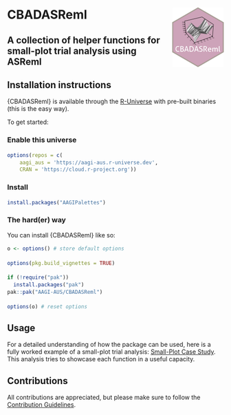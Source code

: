 # CBADASReml <img src="man/figures/logo.png" align="right" height="139" alt="" />
## A collection of helper functions for small-plot trial analysis using ASReml

## Installation instructions

{CBADASReml} is available through the [R-Universe](https://r-universe.dev/search) with pre-built binaries (this is the easy way).

To get started:

### Enable this universe

```r
options(repos = c(
    aagi_aus = 'https://aagi-aus.r-universe.dev',
    CRAN = 'https://cloud.r-project.org'))
```


### Install

```r
install.packages("AAGIPalettes")
```

### The hard(er) way
You can install {CBADASReml} like so:

```r
o <- options() # store default options

options(pkg.build_vignettes = TRUE)

if (!require("pak"))
  install.packages("pak")
pak::pak("AAGI-AUS/CBADASReml")

options(o) # reset options
```

## Usage

For a detailed understanding of how the package can be used, here is a fully worked example of a small-plot trial analysis: [Small-Plot Case Study](vignettes/Small-plot_analysis.Rmd).
This analysis tries to showcase each function in a useful capacity.  

## Contributions 

All contributions are appreciated, but please make sure to follow the [Contribution Guidelines](.github/CONTRIBUTING.md). 
